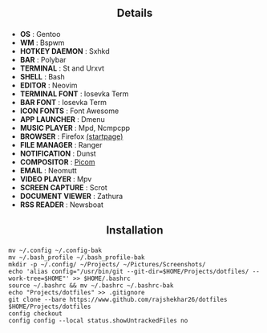 ## <p align="center">Details</p>

+ **OS**                : Gentoo
+ **WM**                : Bspwm
+ **HOTKEY DAEMON**     : Sxhkd
+ **BAR**               : Polybar
+ **TERMINAL**          : St and Urxvt
+ **SHELL**             : Bash
+ **EDITOR**            : Neovim
+ **TERMINAL FONT**     : Iosevka Term
+ **BAR FONT**          : Iosevka Term
+ **ICON FONTS**        : Font Awesome
+ **APP LAUNCHER**      : Dmenu
+ **MUSIC PLAYER**      : Mpd, Ncmpcpp
+ **BROWSER**           : Firefox [(startpage)](https://github.com/rajshekhar26/startpage)
+ **FILE MANAGER**      : Ranger
+ **NOTIFICATION**      : Dunst
+ **COMPOSITOR**        : [Picom](https://github.com/ibhagwan/picom)
+ **EMAIL**             : Neomutt
+ **VIDEO PLAYER**      : Mpv
+ **SCREEN CAPTURE**    : Scrot
+ **DOCUMENT VIEWER**   : Zathura
+ **RSS READER**        : Newsboat

## <p align="center">Installation</p>

```shell
mv ~/.config ~/.config-bak
mv ~/.bash_profile ~/.bash_profile-bak
mkdir -p ~/.config/ ~/Projects/ ~/Pictures/Screenshots/
echo 'alias config="/usr/bin/git --git-dir=$HOME/Projects/dotfiles/ --work-tree=$HOME"' >> $HOME/.bashrc
source ~/.bashrc && mv ~/.bashrc ~/.bashrc-bak
echo "Projects/dotfiles" >> .gitignore
git clone --bare https://www.github.com/rajshekhar26/dotfiles $HOME/Projects/dotfiles
config checkout
config config --local status.showUntrackedFiles no
```
